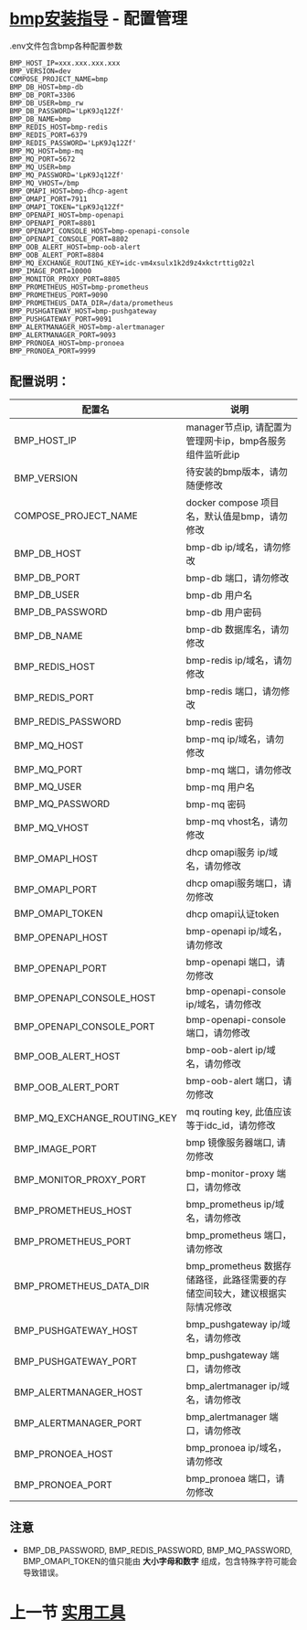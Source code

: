 #  [bmp安装指导](main.md) - 配置管理
.env文件包含bmp各种配置参数
~~~
BMP_HOST_IP=xxx.xxx.xxx.xxx
BMP_VERSION=dev
COMPOSE_PROJECT_NAME=bmp
BMP_DB_HOST=bmp-db
BMP_DB_PORT=3306
BMP_DB_USER=bmp_rw
BMP_DB_PASSWORD='LpK9Jq12Zf'
BMP_DB_NAME=bmp
BMP_REDIS_HOST=bmp-redis
BMP_REDIS_PORT=6379
BMP_REDIS_PASSWORD='LpK9Jq12Zf'
BMP_MQ_HOST=bmp-mq
BMP_MQ_PORT=5672
BMP_MQ_USER=bmp
BMP_MQ_PASSWORD='LpK9Jq12Zf'
BMP_MQ_VHOST=/bmp
BMP_OMAPI_HOST=bmp-dhcp-agent
BMP_OMAPI_PORT=7911
BMP_OMAPI_TOKEN="LpK9Jq12Zf"
BMP_OPENAPI_HOST=bmp-openapi
BMP_OPENAPI_PORT=8801
BMP_OPENAPI_CONSOLE_HOST=bmp-openapi-console
BMP_OPENAPI_CONSOLE_PORT=8802
BMP_OOB_ALERT_HOST=bmp-oob-alert
BMP_OOB_ALERT_PORT=8804
BMP_MQ_EXCHANGE_ROUTING_KEY=idc-vm4xsulx1k2d9z4xkctrttig02zl
BMP_IMAGE_PORT=10000
BMP_MONITOR_PROXY_PORT=8805
BMP_PROMETHEUS_HOST=bmp-prometheus
BMP_PROMETHEUS_PORT=9090
BMP_PROMETHEUS_DATA_DIR=/data/prometheus
BMP_PUSHGATEWAY_HOST=bmp-pushgateway
BMP_PUSHGATEWAY_PORT=9091
BMP_ALERTMANAGER_HOST=bmp-alertmanager
BMP_ALERTMANAGER_PORT=9093
BMP_PRONOEA_HOST=bmp-pronoea
BMP_PRONOEA_PORT=9999
~~~

## 配置说明：
| 配置名                         | 说明                                            |
|-----------------------------|-----------------------------------------------|
| BMP_HOST_IP                 | manager节点ip, 请配置为管理网卡ip，bmp各服务组件监听此ip         |
| BMP_VERSION                 | 待安装的bmp版本，请勿随便修改                              |
| COMPOSE_PROJECT_NAME        | docker compose 项目名，默认值是bmp，请勿修改               |
| BMP_DB_HOST                 | bmp-db ip/域名，请勿修改                             |
| BMP_DB_PORT                 | bmp-db 端口，请勿修改                                |
| BMP_DB_USER                 | bmp-db 用户名                                    |
| BMP_DB_PASSWORD             | bmp-db 用户密码                                   |
| BMP_DB_NAME                 | bmp-db 数据库名，请勿修改                              |
| BMP_REDIS_HOST              | bmp-redis ip/域名，请勿修改                          |
| BMP_REDIS_PORT              | bmp-redis 端口，请勿修改                             |
| BMP_REDIS_PASSWORD          | bmp-redis 密码                                  |
| BMP_MQ_HOST                 | bmp-mq ip/域名，请勿修改                             |
| BMP_MQ_PORT                 | bmp-mq 端口，请勿修改                                |
| BMP_MQ_USER                 | bmp-mq 用户名                                    |
| BMP_MQ_PASSWORD             | bmp-mq 密码                                     |
| BMP_MQ_VHOST                | bmp-mq vhost名，请勿修改                            |
| BMP_OMAPI_HOST              | dhcp omapi服务 ip/域名，请勿修改                       |
| BMP_OMAPI_PORT              | dhcp omapi服务端口，请勿修改                           |
| BMP_OMAPI_TOKEN             | dhcp omapi认证token                             |
| BMP_OPENAPI_HOST            | bmp-openapi ip/域名，请勿修改                        |
| BMP_OPENAPI_PORT            | bmp-openapi 端口，请勿修改                           |
| BMP_OPENAPI_CONSOLE_HOST    | bmp-openapi-console ip/域名，请勿修改                |
| BMP_OPENAPI_CONSOLE_PORT    | bmp-openapi-console 端口，请勿修改                   |
| BMP_OOB_ALERT_HOST          | bmp-oob-alert ip/域名，请勿修改                      |
| BMP_OOB_ALERT_PORT          | bmp-oob-alert 端口，请勿修改                         |
| BMP_MQ_EXCHANGE_ROUTING_KEY | mq routing key, 此值应该等于idc_id，请勿修改             |
| BMP_IMAGE_PORT              | bmp 镜像服务器端口, 请勿修改                             |
| BMP_MONITOR_PROXY_PORT      | bmp-monitor-proxy 端口，请勿修改                     |
| BMP_PROMETHEUS_HOST         | bmp_prometheus ip/域名，请勿修改                     |
| BMP_PROMETHEUS_PORT         | bmp_prometheus 端口，请勿修改                        |
| BMP_PROMETHEUS_DATA_DIR     | bmp_prometheus 数据存储路径，此路径需要的存储空间较大，建议根据实际情况修改 |
| BMP_PUSHGATEWAY_HOST        | bmp_pushgateway ip/域名，请勿修改                    |
| BMP_PUSHGATEWAY_PORT        | bmp_pushgateway 端口，请勿修改                       |
| BMP_ALERTMANAGER_HOST       | bmp_alertmanager ip/域名，请勿修改                   |
| BMP_ALERTMANAGER_PORT       | bmp_alertmanager 端口，请勿修改                      |
| BMP_PRONOEA_HOST            | bmp_pronoea ip/域名，请勿修改                        |
| BMP_PRONOEA_PORT            | bmp_pronoea 端口，请勿修改                           |

## 注意
* BMP_DB_PASSWORD, BMP_REDIS_PASSWORD, BMP_MQ_PASSWORD, BMP_OMAPI_TOKEN的值只能由 **大小字母和数字** 组成，包含特殊字符可能会导致错误。

# 上一节 [实用工具](tool.md)


